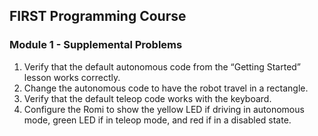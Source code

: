 ## FIRST Programming Course
### Module 1 - Supplemental Problems

1. Verify that the default autonomous code from the “Getting Started” lesson works correctly.
2. Change the autonomous code to have the robot travel in a rectangle.
3. Verify that the default teleop code works with the keyboard.
4. Configure the Romi to show the yellow LED if driving in autonomous mode, green LED if in teleop mode, and red if in a disabled state.
